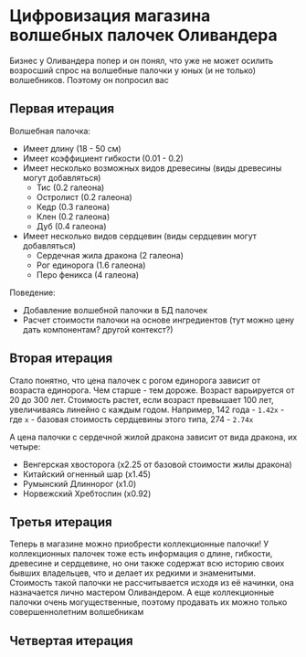 # Цифровизация магазина волшебных палочек Оливандера

Бизнес у Оливандера попер и он понял, что уже не может осилить возросший спрос на волшебные палочки у юных (и не только) волшебников. Поэтому он попросил вас

## Первая итерация

Волшебная палочка:
- Имеет длину (18 - 50 см)
- Имеет коэффициент гибкости (0.01 - 0.2)
- Имеет несколько возможных видов древесины (виды древесины могут добавляться)
    - Тис (0.2 галеона)
    - Остролист (0.2 галеона)
    - Кедр (0.3 галеона)
    - Клен (0.2 галеона)
    - Дуб (0.4 галеона)
- Имеет несколько видов сердцевин (виды сердцевин могут добавляться)
    - Сердечная жила дракона (2 галеона)
    - Рог единорога (1.6 галеона)
    - Перо феникса (4 галеона)

Поведение:
- Добавление волшебной палочки в БД палочек
- Расчет стоимости палочки на основе ингредиентов (тут можно цену дать компонентам? другой контекст?)


## Вторая итерация

Стало понятно, что цена палочек с рогом единорога зависит от возраста единорога. Чем старше - тем дороже. Возраст варьируется от 20 до 300 лет. Стоимость растет, если возраст превышает 100 лет, увеличиваясь линейно с каждым годом. Например, 142 года - `1.42х` - где `x` - базовая стоимость сердцевины этого типа, 274 - `2.74х`

А цена палочки с сердечной жилой дракона зависит от вида дракона, их четыре:
- Венгерская хвосторога (х2.25 от базовой стоимости жилы дракона)
- Китайский огненный шар (х1.45)
- Румынский Длиннорог (х1.0)
- Норвежский Хребтоспин (х0.92)

## Третья итерация

Теперь в магазине можно приобрести коллекционные палочки! У коллекционных палочек тоже есть информация о длине, гибкости, древесине и сердцевине, но они также содержат всю историю своих бывших владельцев, что и делает их редкими и знаменитыми. Стоимость такой палочки не рассчитывается исходя из её начинки, она назначается лично мастером Оливандером. А еще коллекционные палочки очень могущественные, поэтому продавать их можно только совершеннолетним волшебникам

## Четвертая итерация